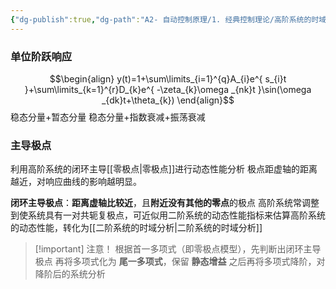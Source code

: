 ```yaml
---
{"dg-publish":true,"dg-path":"A2- 自动控制原理/1. 经典控制理论/高阶系统的时域分析.md","permalink":"/A2- 自动控制原理/1. 经典控制理论/高阶系统的时域分析/","dgPassFrontmatter":true,"noteIcon":"","created":"2024-04-16T13:01:27.500+08:00","updated":"2025-04-14T17:55:35.288+08:00"}
---
```


### 单位阶跃响应
$$\begin{align}
y(t)=1+\sum\limits_{i=1}^{q}A_{i}e^{ s_{i}t }+\sum\limits_{k=1}^{r}D_{k}e^{ -\zeta_{k}\omega _{nk}t }\sin(\omega _{dk}t+\theta_{k})
\end{align}$$
稳态分量+暂态分量
稳态分量+指数衰减+振荡衰减
### 主导极点
利用高阶系统的闭环主导[[零极点\|零极点]]进行动态性能分析
极点距虚轴的距离越近，对响应曲线的影响越明显。

**闭环主导极点**：**距离虚轴比较近**，且**附近没有其他的零点**的极点 
高阶系统常调整到使系统具有一对共轭复极点，可近似用二阶系统的动态性能指标来估算高阶系统的动态性能，转化为[[二阶系统的时域分析\|二阶系统的时域分析]]

>[!important] 注意！
>根据首一多项式（即零极点模型），先判断出闭环主导极点
>再将多项式化为 **尾一多项式**，保留 **静态增益**
> 之后再将多项式降阶，对降阶后的系统分析



